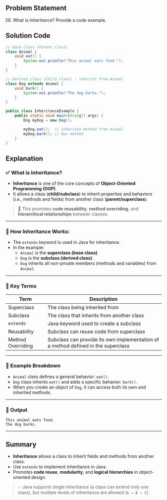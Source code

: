 ## Problem Statement  
38. What is inheritance? Provide a code example.

## Solution Code  
```java
// Base class (Parent class)
class Animal {
    void eat() {
        System.out.println("This animal eats food.");
    }
}

// Derived class (Child class) - inherits from Animal
class Dog extends Animal {
    void bark() {
        System.out.println("The dog barks.");
    }
}

public class InheritanceExample {
    public static void main(String[] args) {
        Dog myDog = new Dog();

        myDog.eat();  // Inherited method from Animal
        myDog.bark(); // Own method
    }
}
```

## Explanation  

### ✅ What is Inheritance?
- **Inheritance** is one of the core concepts of **Object-Oriented Programming (OOP)**.
- It allows a class (**child/subclass**) to inherit properties and behaviors (i.e., methods and fields) from another class (**parent/superclass**).

> 🧠 This promotes **code reusability**, **method overriding**, and **hierarchical relationships** between classes.

---

### 🔧 How Inheritance Works:
- The `extends` keyword is used in Java for inheritance.
- In the example:
  - `Animal` is the **superclass (base class)**.
  - `Dog` is the **subclass (derived class)**.
  - `Dog` inherits all non-private members (methods and variables) from `Animal`.

---

### 📌 Key Terms

| Term | Description |
|------|-------------|
| Superclass | The class being inherited from |
| Subclass | The class that inherits from another class |
| `extends` | Java keyword used to create a subclass |
| Reusability | Subclass can reuse code from superclass |
| Method Overriding | Subclass can provide its own implementation of a method defined in the superclass |

---

### 🔄 Example Breakdown

- `Animal` class defines a general behavior: `eat()`.
- `Dog` class inherits `eat()` and adds a specific behavior: `bark()`.
- When you create an object of `Dog`, it can access both its own and inherited methods.

---

### 📁 Output  
```
This animal eats food.
The dog barks.
```

---

## Summary  
- **Inheritance** allows a class to inherit fields and methods from another class.
- Use `extends` to implement inheritance in Java.
- Promotes **code reuse**, **modularity**, and **logical hierarchies** in object-oriented design.

> 💡 Java supports single inheritance (a class can extend only one class), but multiple levels of inheritance are allowed (`A → B → C`).